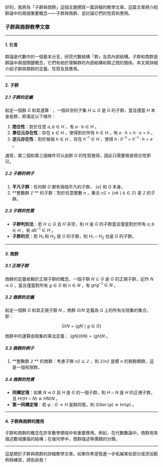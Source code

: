 好的，我將為「子群與商群」這個主題撰寫一篇詳細的教學文章。這篇文章將介紹群論中的兩個重要概念——子群與商群，並討論它們的性質和應用。

### 子群與商群教學文章

---

#### 1. 引言

群論是代數中的一個基本分支，研究代數結構「群」及其內部結構。子群和商群是群論中兩個關鍵概念，它們有助於理解群的內部結構和群之間的關係。本文將詳細介紹子群與商群的定義、性質及其應用。

---

#### 2. 子群

##### 2.1 子群的定義

給定一個群  $`G`$  和其運算  $`\cdot`$ ，一個非空的子集  $`H \subseteq G`$  是  $`G`$  的子群，當且僅當  $`H`$  本身是群，即滿足以下條件：
1. **閉合性**：對於任意  $`a, b \in H`$ ，有  $`a \cdot b \in H`$ 。
2. **單位元存在性**：存在  $`e \in H`$ ，使得對於所有  $`h \in H`$ ，有  $`e \cdot h = h \cdot e = h`$ 。
3. **逆元存在性**：對於每個  $`h \in H`$ ，存在  $`h^{-1} \in H`$ ，使得  $`h \cdot h^{-1} = h^{-1} \cdot h = e`$ 。

通常，第二個和第三個條件可以由群  $`G`$  的性質推得，因此只需要檢查閉合性即可。

##### 2.2 子群的例子

1. **平凡子群**：任何群  $`G`$  都有兩個平凡的子群， $`\{e\}`$  和  $`G`$  本身。
2. **整數群  $`\mathbb{Z}`$ ** 的子群：對於任意整數  $`n`$ ，集合  $`n\mathbb{Z} = \{nk \mid k \in \mathbb{Z}\}`$  是  $`\mathbb{Z}`$  的子群。

##### 2.3 子群的性質

- **子群判別法**：若  $`H \subseteq G`$  且  $`H`$  非空，則  $`H`$  是  $`G`$  的子群當且僅當對於所有  $`a, b \in H`$ ，有  $`ab^{-1} \in H`$ 。
- **子群的交**：若  $`H_1`$  和  $`H_2`$  是  $`G`$  的子群，則  $`H_1 \cap H_2`$  也是  $`G`$  的子群。

---

#### 3. 商群

##### 3.1 正規子群

商群的定義依賴於正規子群的概念。一個子群  $`N \subseteq G`$  是  $`G`$  的正規子群，記作  $`N \triangleleft G`$ ，當且僅當對所有  $`g \in G`$  和  $`n \in N`$ ，有  $`gng^{-1} \in N`$ 。

##### 3.2 商群的定義

給定一個群  $`G`$  和其正規子群  $`N`$ ，商群  $`G/N`$  定義為  $`G`$  上的所有左陪集的集合，即：

```math
G/N = \{gN \mid g \in G\}
```

商群中的運算由陪集的乘法定義： $`(gN)(hN) = (gh)N`$ 。

##### 3.3 商群的例子

1. **整數群  $`\mathbb{Z}`$ ** 的商群：考慮子群  $`n\mathbb{Z} \subseteq \mathbb{Z}`$ ，則  $`\mathbb{Z}/n\mathbb{Z}`$  是模  $`n`$  的剩餘類群，這是一個有限群。

##### 3.4 商群的性質

- **同構定理**：如果  $`N \triangleleft G`$  且  $`H`$  是  $`G`$  的一個子群，則  $`H \cap N`$  是  $`H`$  的正規子群，且  $`H/(H \cap N) \cong HN/N`$ 。
- **第一同構定理**：若  $`\varphi: G \to H`$  是群同態，則  $`G/\ker(\varphi) \cong \text{Im}(\varphi)`$ 。

---

#### 4. 子群與商群的應用

子群和商群的概念在許多數學領域中有重要應用。例如，在代數數論中，商群用來描述數域擴張的結構；在幾何學中，商群描述等價類的分類。

---

這是關於子群與商群的詳細教學文章。如果你希望我進一步拓展某些部分或添加範例與練習，請告訴我！